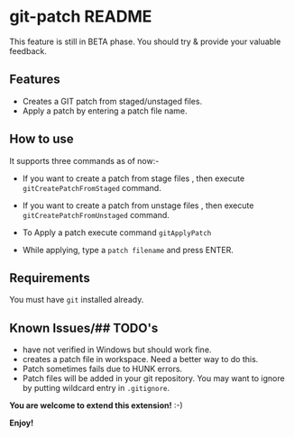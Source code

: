 # git-patch README

This feature is still in BETA phase. You should try & provide your valuable feedback.

## Features

- Creates a GIT patch from staged/unstaged files.
- Apply a patch by entering a patch file name.
 
## How to use
   It supports three commands as of now:-
 
 - If you want to create a patch from stage files , then execute `gitCreatePatchFromStaged` command.
 - If you want to create a patch from unstage files , then execute `gitCreatePatchFromUnstaged` command. 
 
 - To Apply a patch execute command  `gitApplyPatch`
 - While applying, type a `patch filename` and press ENTER.


## Requirements

You must have `git` installed already.


## Known Issues/## TODO's

- have not verified in Windows but should work fine.
- creates a patch file in workspace. Need a better way to do this.
- Patch sometimes fails due to HUNK errors. 
- Patch files will be added in your git repository. You may want to ignore by putting wildcard entry in `.gitignore`.

**You are welcome to extend this extension!** :-)

**Enjoy!**
